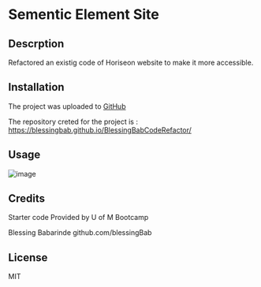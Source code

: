 # Sementic Element Site

## Descrption
Refactored an existig code of Horiseon website to make it more accessible.
## Installation
The project was uploaded to [GitHub](https://github.com/)

The repository creted for the project is : [ https://blessingbab.github.io/BlessingBabCodeRefactor/ ](https://blessingbab.github.io/BlessingBabCodeRefactor/)
## Usage
![image](https://github.com/BlessingBab/Semantic-Elements-Site/assets/126535115/d603df13-987c-4ded-8a3a-9283b1b442fe)

## Credits
Starter code Provided by U of M Bootcamp

Blessing Babarinde github.com/blessingBab



## License
MIT